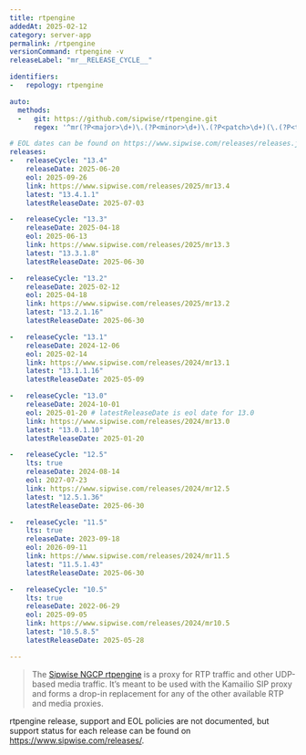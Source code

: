 ```yaml
---
title: rtpengine
addedAt: 2025-02-12
category: server-app
permalink: /rtpengine
versionCommand: rtpengine -v
releaseLabel: "mr__RELEASE_CYCLE__"

identifiers:
-   repology: rtpengine

auto:
  methods:
  -   git: https://github.com/sipwise/rtpengine.git
      regex: '^mr(?P<major>\d+)\.(?P<minor>\d+)\.(?P<patch>\d+)(\.(?P<tiny>\d+))?$'

# EOL dates can be found on https://www.sipwise.com/releases/releases.json.
releases:
-   releaseCycle: "13.4"
    releaseDate: 2025-06-20
    eol: 2025-09-26
    link: https://www.sipwise.com/releases/2025/mr13.4
    latest: "13.4.1.1"
    latestReleaseDate: 2025-07-03

-   releaseCycle: "13.3"
    releaseDate: 2025-04-18
    eol: 2025-06-13
    link: https://www.sipwise.com/releases/2025/mr13.3
    latest: "13.3.1.8"
    latestReleaseDate: 2025-06-30

-   releaseCycle: "13.2"
    releaseDate: 2025-02-12
    eol: 2025-04-18
    link: https://www.sipwise.com/releases/2025/mr13.2
    latest: "13.2.1.16"
    latestReleaseDate: 2025-06-30

-   releaseCycle: "13.1"
    releaseDate: 2024-12-06
    eol: 2025-02-14
    link: https://www.sipwise.com/releases/2024/mr13.1
    latest: "13.1.1.16"
    latestReleaseDate: 2025-05-09

-   releaseCycle: "13.0"
    releaseDate: 2024-10-01
    eol: 2025-01-20 # latestReleaseDate is eol date for 13.0
    link: https://www.sipwise.com/releases/2024/mr13.0
    latest: "13.0.1.10"
    latestReleaseDate: 2025-01-20

-   releaseCycle: "12.5"
    lts: true
    releaseDate: 2024-08-14
    eol: 2027-07-23
    link: https://www.sipwise.com/releases/2024/mr12.5
    latest: "12.5.1.36"
    latestReleaseDate: 2025-06-30

-   releaseCycle: "11.5"
    lts: true
    releaseDate: 2023-09-18
    eol: 2026-09-11
    link: https://www.sipwise.com/releases/2024/mr11.5
    latest: "11.5.1.43"
    latestReleaseDate: 2025-06-30

-   releaseCycle: "10.5"
    lts: true
    releaseDate: 2022-06-29
    eol: 2025-09-05
    link: https://www.sipwise.com/releases/2024/mr10.5
    latest: "10.5.8.5"
    latestReleaseDate: 2025-05-28

---
```


> The [Sipwise NGCP rtpengine](https://www.sipwise.com/products/rtpengine/) is a proxy for RTP traffic and other UDP-based media traffic.
> It’s meant to be used with the Kamailio SIP proxy and forms a drop-in replacement for any of the other available RTP and media proxies.

rtpengine release, support and EOL policies are not documented, but support status for each release can be found on <https://www.sipwise.com/releases/>.
